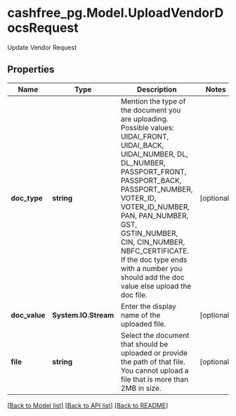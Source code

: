 # cashfree_pg.Model.UploadVendorDocsRequest
Update Vendor Request

## Properties

Name | Type | Description | Notes
------------ | ------------- | ------------- | -------------
**doc_type** | **string** | Mention the type of the document you are uploading. Possible values: UIDAI_FRONT, UIDAI_BACK, UIDAI_NUMBER, DL, DL_NUMBER, PASSPORT_FRONT, PASSPORT_BACK, PASSPORT_NUMBER, VOTER_ID, VOTER_ID_NUMBER, PAN, PAN_NUMBER, GST, GSTIN_NUMBER, CIN, CIN_NUMBER, NBFC_CERTIFICATE. If the doc type ends with a number you should add the doc value else upload the doc file. | [optional] 
**doc_value** | **System.IO.Stream** | Enter the display name of the uploaded file. | [optional] 
**file** | **string** | Select the document that should be uploaded or provide the path of that file. You cannot upload a file that is more than 2MB in size. | [optional] 

[[Back to Model list]](../README.md#documentation-for-models) [[Back to API list]](../README.md#documentation-for-api-endpoints) [[Back to README]](../README.md)

